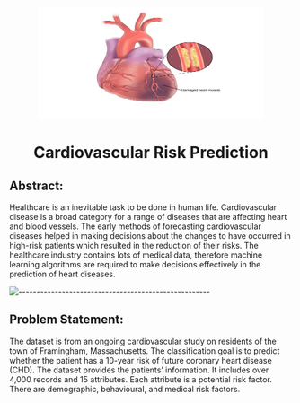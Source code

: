 <p align="center"> 
  <img src="CHD_image.png" alt="CHD_image.png" width="400px" height="200px">
</p>

<h1 align="center"> Cardiovascular Risk Prediction </h1>

## Abstract:

Healthcare is an inevitable task to be done in human life. Cardiovascular disease is a broad category for a range of diseases that are affecting heart and blood vessels. The early methods of forecasting cardiovascular diseases helped in making decisions about the changes to have occurred in high-risk patients which resulted in the reduction of their risks. The healthcare industry contains lots of medical data, therefore machine learning algorithms are required to make decisions effectively in the prediction of heart diseases.

![-----------------------------------------------------](https://raw.githubusercontent.com/andreasbm/readme/master/assets/lines/rainbow.png)

## Problem Statement:

The dataset is from an ongoing cardiovascular study on residents of the town of Framingham, Massachusetts. The classification goal is to predict whether the patient has a 10-year risk of future coronary heart disease (CHD). The dataset provides the patients’ information. It includes over 4,000 records and 15 attributes. Each attribute is a potential risk factor. There are demographic, behavioural, and medical risk factors.
